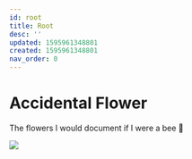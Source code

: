 ```yaml
---
id: root
title: Root
desc: ''
updated: 1595961348801
created: 1595961348801
nav_order: 0
---
```


# Accidental Flower

The flowers I would document if I were a bee 🐝

![](/assets/images/2020-07-30-16-49-59.png)
